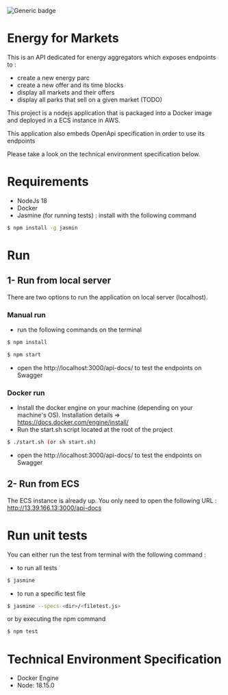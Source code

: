 ![Generic badge](https://img.shields.io/badge/node-v18-blue.svg)


# Energy for Markets

This is an API dedicated for energy aggregators which exposes endpoints to :
- create a new energy parc
- create a new offer and its time blocks
- display all markets and their offers
- display all parks that sell on a given market (TODO)

This project is a nodejs application that is packaged into a Docker image and deployed in a ECS instance in AWS. 

This application also embeds OpenApi specification in order to use its endpoints

Please take a look on the technical environment specification below.

# Requirements
- NodeJs 18
- Docker
- Jasmine (for running tests) : install with the following command
```sh
$ npm install -g jasmin
```

# Run
## 1- Run from local server
   There are two options to run the application on local server (localhost).

### Manual run

- run the following commands on the terminal

```sh
$ npm install 

$ npm start
```

- open the http://localhost:3000/api-docs/ to test the endpoints on Swagger

### Docker run

- Install the docker engine on your machine (depending on your machine's OS). Installation details => https://docs.docker.com/engine/install/
- Run the start.sh script located at the root of the project
```sh
$ ./start.sh (or sh start.sh)
```
- open the http://localhost:3000/api-docs/ to test the endpoints on Swagger


## 2- Run from ECS

The ECS instance is already up. You only need to open the following URL : http://13.39.166.13:3000/api-docs

# Run unit tests
You can either run the test from terminal with the following command :
- to run all tests
```sh
$ jasmine
```
- to run a specific test file
```sh
$ jasmine --specs <dir>/<filetest.js>
```
or by executing the npm command

```sh
$ npm test
```

# Technical Environment Specification
- Docker Engine
- Node: 18.15.0
